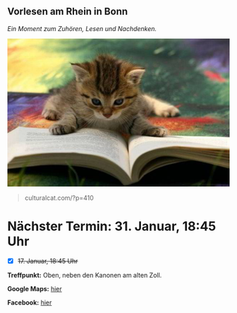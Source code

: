 ## Vorlesen am Rhein in Bonn
*Ein Moment zum Zuhören, Lesen und Nachdenken.*

![reading cat](CatReadingBook.jpg)
> culturalcat.com/?p=410

# Nächster Termin: 31. Januar, 18:45 Uhr

- [x] ~~17. Januar, 18:45 Uhr~~

**Treffpunkt:**
  Oben, neben den Kanonen am alten Zoll.

**Google Maps:** [hier](https://goo.gl/maps/FVrC2b1B3gN2)

**Facebook:** [hier](https://www.facebook.com/vfcd1/)
